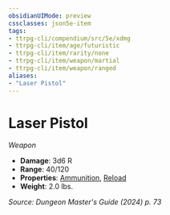 ```yaml
---
obsidianUIMode: preview
cssclasses: json5e-item
tags:
- ttrpg-cli/compendium/src/5e/xdmg
- ttrpg-cli/item/age/futuristic
- ttrpg-cli/item/rarity/none
- ttrpg-cli/item/weapon/martial
- ttrpg-cli/item/weapon/ranged
aliases: 
- "Laser Pistol"
---
```

# Laser Pistol
*Weapon*  


- **Damage**: 3d6 R
- **Range**: 40/120
- **Properties**: [Ammunition](Mechanics/rules/item-properties.md#Ammunition), [Reload](Mechanics/rules/item-properties.md#Reload)
- **Weight**: 2.0 lbs.

*Source: Dungeon Master's Guide (2024) p. 73*